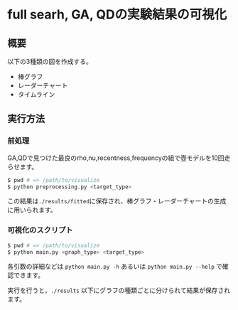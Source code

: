 # full searh, GA, QDの実験結果の可視化

## 概要

以下の3種類の図を作成する。
- 棒グラフ
- レーダーチャート
- タイムライン

## 実行方法

### 前処理
GA,QDで見つけた最良のrho,nu,recentness,frequencyの組で壺モデルを10回走らせます。
```bash
$ pwd # => /path/to/visualize
$ python preprocessing.py <target_type>
```
この結果は`./results/fitted`に保存され、棒グラフ・レーダーチャートの生成に用いられます。

### 可視化のスクリプト
```bash
$ pwd # => /path/to/visualize
$ python main.py <graph_type> <target_type>
```

各引数の詳細などは `python main.py -h` あるいは `python main.py --help` で確認できます。

実行を行うと，`./results` 以下にグラフの種類ごとに分けられて結果が保存されます。